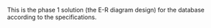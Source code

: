 This is the phase 1 solution (the E-R diagram design) for the database according to the specifications.
